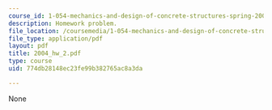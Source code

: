 ```yaml
---
course_id: 1-054-mechanics-and-design-of-concrete-structures-spring-2004
description: Homework problem.
file_location: /coursemedia/1-054-mechanics-and-design-of-concrete-structures-spring-2004/774db28148ec23fe99b382765ac8a3da_2004_hw_2.pdf
file_type: application/pdf
layout: pdf
title: 2004_hw_2.pdf
type: course
uid: 774db28148ec23fe99b382765ac8a3da

---
```

None